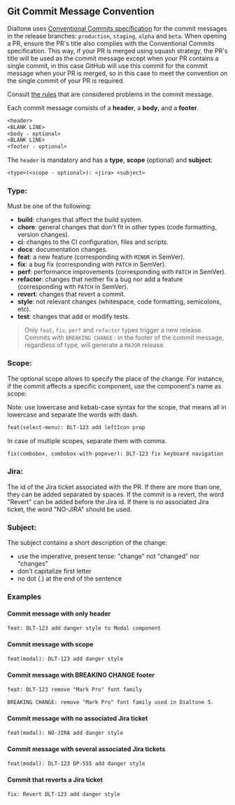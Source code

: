 ## Git Commit Message Convention

Dialtone uses [Conventional Commits specification](https://www.conventionalcommits.org/en/v1.0.0/) for the commit messages in the release branches: `production`, `staging`, `alpha` and `beta`.
When opening a PR, ensure the PR's title also complies with the Conventional Commits specification.
This way, if your PR is merged using squash strategy, the PR's title will be used as the commit message
except when your PR contains a single commit, in this case GitHub will use this commit for the commit message when
your PR is merged, so in this case to meet the convention on the single commit of your PR is required.

Consult [the rules](https://github.com/conventional-changelog/commitlint/tree/master/%40commitlint/config-conventional#rules) that are considered problems in the commit message.

Each commit message consists of a **header**, a **body**, and a **footer**.

```txt
<header>
<BLANK LINE>
<body - optional>
<BLANK LINE>
<footer - optional>
```

The `header` is mandatory and has a **type**, **scope** (optional) and **subject**:

```txt
<type>(<scope - optional>): <jira> <subject>
```

### Type:

Must be one of the following:

* **build**: changes that affect the build system.
* **chore**: general changes that don't fit in other types (code formatting, version changes).
* **ci**: changes to the CI configuration, files and scripts.
* **docs**: documentation changes.
* **feat**: a new feature (corresponding with `MINOR` in SemVer).
* **fix**: a bug fix (corresponding with `PATCH` in SemVer).
* **perf**: performance improvements (corresponding with `PATCH` in SemVer).
* **refactor**: changes that neither fix a bug nor add a feature (corresponding with `PATCH` in SemVer).
* **revert**: changes that revert a commit.
* **style**: not relevant changes (whitespace, code formatting, semicolons, etc).
* **test**: changes that add or modify tests.

> Only `feat`, `fix`, `perf` and `refactor` types trigger a new release. Commits with `BREAKING CHANGE:` in the footer of the commit message, regardless of type, will generate a `MAJOR` release.

### Scope:

The optional scope allows to specify the place of the change.
For instance, if the commit affects a specific component, use the component's name as scope:

Note: use lowercase and kebab-case syntax for the scope, that means all in lowercase and separate the words with dash.

```txt
feat(select-menu): DLT-123 add leftIcon prop
```

In case of multiple scopes, separate them with comma.

```txt
fix(combobox, combobox-with-popover): DLT-123 fix keyboard navigation
```

### Jira:

The id of the Jira ticket associated with the PR. If there are more than one, they can be added separated by spaces.
If the commit is a revert, the word "Revert" can be added before the Jira id.
If there is no associated Jira ticket, the word "NO-JIRA" should be used.

### Subject:

The subject contains a short description of the change:

* use the imperative, present tense: "change" not "changed" nor "changes"
* don't capitalize first letter
* no dot (.) at the end of the sentence

### Examples

#### Commit message with only header

```txt
feat: DLT-123 add danger style to Modal component
```

#### Commit message with scope

```txt
feat(modal): DLT-123 add danger style
```

#### Commit message with BREAKING CHANGE footer

```txt
feat: DLT-123 remove "Mark Pro" font family

BREAKING CHANGE: remove "Mark Pro" font family used in Dialtone 5.
```

#### Commit message with no associated Jira ticket

```txt
feat(modal): NO-JIRA add danger style
```

#### Commit message with several associated Jira tickets

```txt
feat(modal): DLT-123 DP-555 add danger style
```

#### Commit that reverts a Jira ticket

```txt
fix: Revert DLT-123 add danger style
```
